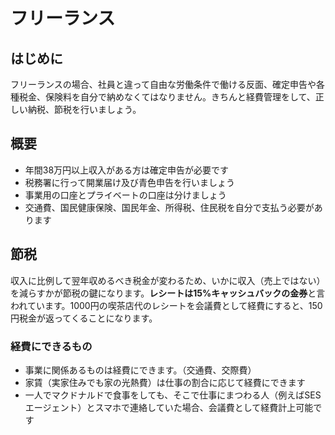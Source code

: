 # フリーランス

## はじめに

フリーランスの場合、社員と違って自由な労働条件で働ける反面、確定申告や各種税金、保険料を自分で納めなくてはなりません。きちんと経費管理をして、正しい納税、節税を行いましょう。

## 概要

* 年間38万円以上収入がある方は確定申告が必要です
* 税務署に行って開業届け及び青色申告を行いましょう
* 事業用の口座とプライベートの口座は分けましょう
* 交通費、国民健康保険、国民年金、所得税、住民税を自分で支払う必要があります

## 節税

収入に比例して翌年収めるべき税金が変わるため、いかに収入（売上ではない）を減らすかが節税の鍵になります。**レシートは15%キャッシュバックの金券**と言われています。1000円の喫茶店代のレシートを会議費として経費にすると、150円税金が返ってくることになります。

### 経費にできるもの

* 事業に関係あるものは経費にできます。（交通費、交際費）
* 家賃（実家住みでも家の光熱費）は仕事の割合に応じて経費にできます
* 一人でマクドナルドで食事をしても、そこで仕事にまつわる人（例えばSESエージェント）とスマホで連絡していた場合、会議費として経費計上可能です



